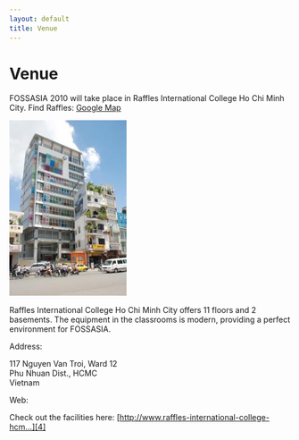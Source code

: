 ```yaml
---
layout: default
title: Venue
---
```

# Venue

FOSSASIA 2010 will take place in Raffles International College Ho Chi Minh City. Find Raffles: [Google Map][1]

![Raffles International College Ho Chi Minh City][3]

Raffles International College Ho Chi Minh City offers 11 floors and 2 basements. The equipment in the classrooms is modern, providing a perfect environment for FOSSASIA.

Address:

117 Nguyen Van Troi, Ward 12  
Phu Nhuan Dist., HCMC  
Vietnam

Web: 

Check out the facilities here: [http://www.raffles-international-college-hcm...][4]

[1]: http://maps.google.com/maps?f=q&source=s_q&hl=en&geocode=&q=117+Nguyen+Van+Troi,+Ward+12+Phu+Nhuan+Dist.,+HCMC,+Vietnam&sll=37.0625,-95.677068&sspn=42.85226,107.138672&ie=UTF8&hq=&hnear=117+Nguy%E1%BB%85n+V%C4%83n+Tr%E1%BB%97i,+8th+Ward,+Phu+Nhuan+District,+Ho+Chi+Minh+City,+Vietnam&z=17&iwloc=A
[2]: http://maps.google.com/maps?f=q&source=embed&hl=en&geocode=&q=117+Nguyen+Van+Troi,+Ward+12+Phu+Nhuan+Dist.,+HCMC,+Vietnam&sll=37.0625,-95.677068&sspn=42.85226,107.138672&ie=UTF8&hq=&hnear=Nguy%E1%BB%85n+V%C4%83n+Tr%E1%BB%97i,+Ho+Chi+Minh+City,+Vietnam&ll=10.802872,106.671195&spn=0.014333,0.027037&z=15&iwloc=A
[3]: images/Raffles-College-HCMC_1.jpg
[4]: http://www.raffles-international-college-hcm.edu.vn/cms2/en/about_us/campus_fac.php
